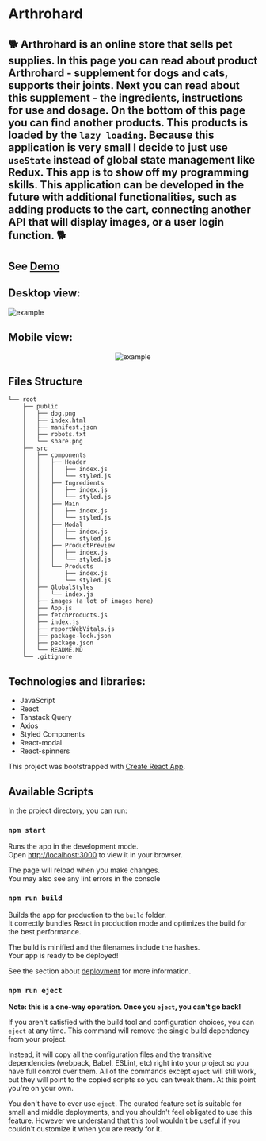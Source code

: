 # Arthrohard

## 🐕 Arthrohard is an online store that sells pet supplies. In this page you can read about product Arthrohard - supplement for dogs and cats, supports their joints. Next you can read about this supplement - the ingredients, instructions for use and dosage. On the bottom of this page you can find another products. This products is loaded by the `lazy loading`. Because this application is very small I decide to just use `useState` instead of global state management like Redux. This app is to show off my programming skills. This application can be developed in the future with additional functionalities, such as adding products to the cart, connecting another API that will display images, or a user login function. 🐕

## See [Demo](https://konradbauer.github.io/Arthrohard/)

## Desktop view:

![example](https://github.com/KonradBauer/Arthrohard/blob/main/src/images/DesktopView.gif?raw=true)

## Mobile view: 

<div align="center">
  <img src="https://github.com/KonradBauer/Arthrohard/blob/main/src/images/MobileView.gif?raw=true" alt="example">
</div>

## Files Structure

```
└── root
    ├── public
    │   ├── dog.png
    │   ├── index.html
    │   ├── manifest.json
    │   ├── robots.txt
    │   └── share.png
    ├── src
    │   ├── components
    │   │   ├── Header
    │   │   │   ├── index.js
    │   │   │   └── styled.js
    │   │   ├── Ingredients
    │   │   │   ├── index.js
    │   │   │   └── styled.js
    │   │   ├── Main
    │   │   │   ├── index.js
    │   │   │   └── styled.js
    │   │   ├── Modal
    │   │   │   ├── index.js
    │   │   │   └── styled.js
    │   │   ├── ProductPreview
    │   │   │   ├── index.js
    │   │   │   └── styled.js
    │   │   └── Products
    │   │       ├── index.js
    │   │       └── styled.js
    │   ├── GlobalStyles
    │   │   └── index.js
    │   ├── images (a lot of images here)
    │   ├── App.js
    │   ├── fetchProducts.js
    │   ├── index.js
    │   ├── reportWebVitals.js
    │   ├── package-lock.json
    │   ├── package.json
    │   └── README.MD
    └── .gitignore  
```

## Technologies and libraries:
 <ul>
   <li>JavaScript</li>
   <li>React</li>
   <li>Tanstack Query</li>
   <li>Axios</li>
   <li>Styled Components</li>
   <li>React-modal</li>
   <li>React-spinners</li>
 </ul>


This project was bootstrapped with [Create React App](https://github.com/facebook/create-react-app).

## Available Scripts

In the project directory, you can run:

### `npm start`

Runs the app in the development mode.\
Open [http://localhost:3000](http://localhost:3000) to view it in your browser.

The page will reload when you make changes.\
You may also see any lint errors in the console

### `npm run build`

Builds the app for production to the `build` folder.\
It correctly bundles React in production mode and optimizes the build for the best performance.

The build is minified and the filenames include the hashes.\
Your app is ready to be deployed!

See the section about [deployment](https://facebook.github.io/create-react-app/docs/deployment) for more information.

### `npm run eject`

**Note: this is a one-way operation. Once you `eject`, you can't go back!**

If you aren't satisfied with the build tool and configuration choices, you can `eject` at any time. This command will remove the single build dependency from your project.

Instead, it will copy all the configuration files and the transitive dependencies (webpack, Babel, ESLint, etc) right into your project so you have full control over them. All of the commands except `eject` will still work, but they will point to the copied scripts so you can tweak them. At this point you're on your own.

You don't have to ever use `eject`. The curated feature set is suitable for small and middle deployments, and you shouldn't feel obligated to use this feature. However we understand that this tool wouldn't be useful if you couldn't customize it when you are ready for it.
